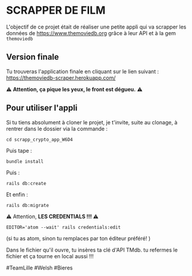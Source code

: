 # SCRAPPER DE FILM

L'objectif de ce projet était de réaliser une petite appli qui va scrapper les données de https://www.themoviedb.org grâce à leur API et à la gem ```themoviedb```


## Version finale

Tu trouveras l'application finale en cliquant sur le lien suivant : https://themoviedb-scraper.herokuapp.com/

⚠️ <strong> Attention, ça pique les yeux, le front est dégueu.</strong> ⚠️


## Pour utiliser l'appli

Si tu tiens absolument à cloner le projet, je t'invite, suite au clonage, à rentrer dans le dossier via la commande :
```
cd scrapp_crypto_app_W6D4
```
Puis tape :
```
bundle install
```
Puis :
```
rails db:create
```
Et enfin :
```
rails db:migrate
```

⚠️ Attention, <strong> LES CREDENTIALS !!! </strong> ⚠️

```
EDITOR='atom --wait' rails credentials:edit  
```
(si tu as atom, sinon tu remplaces par ton éditeur préféré! )

Dans le fichier qu'il ouvre, tu insères ta clé d'API TMdb. tu refermes le fichier et ça tourne en local aussi !!!

#TeamLille #Welsh #Bieres
